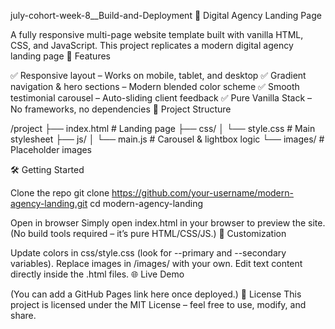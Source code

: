 july-cohort-week-8__Build-and-Deployment
🚀 Digital Agency Landing Page

A fully responsive multi-page website template built with vanilla HTML, CSS, and JavaScript. This project replicates a modern digital agency landing page 📂 Features

✅ Responsive layout – Works on mobile, tablet, and desktop
✅ Gradient navigation & hero sections – Modern blended color scheme
✅ Smooth testimonial carousel – Auto-sliding client feedback
✅ Pure Vanilla Stack – No frameworks, no dependencies
📁 Project Structure

/project ├── index.html # Landing page ├── css/ │ └── style.css # Main stylesheet ├── js/ │ └── main.js # Carousel & lightbox logic └── images/ # Placeholder images

🛠️ Getting Started

Clone the repo
git clone https://github.com/your-username/modern-agency-landing.git cd modern-agency-landing

Open in browser
Simply open index.html in your browser to preview the site. (No build tools required – it’s pure HTML/CSS/JS.) 🎨 Customization

Update colors in css/style.css (look for --primary and --secondary variables).
Replace images in /images/ with your own.
Edit text content directly inside the .html files.
🌐 Live Demo

(You can add a GitHub Pages link here once deployed.) 📜 License This project is licensed under the MIT License – feel free to use, modify, and share.

